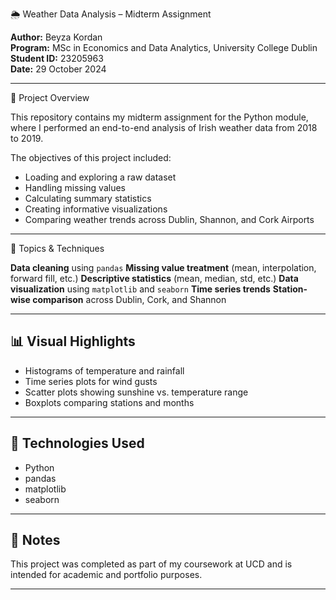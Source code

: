 🌦️ Weather Data Analysis – Midterm Assignment

**Author:** Beyza Kordan  
**Program:** MSc in Economics and Data Analytics, University College Dublin  
**Student ID:** 23205963  
**Date:** 29 October 2024

---

📘 Project Overview

This repository contains my midterm assignment for the Python module, where I performed an end-to-end analysis of Irish weather data from 2018 to 2019.

The objectives of this project included:
- Loading and exploring a raw dataset
- Handling missing values
- Calculating summary statistics
- Creating informative visualizations
- Comparing weather trends across Dublin, Shannon, and Cork Airports

---

🧠 Topics & Techniques

 **Data cleaning** using `pandas`
 **Missing value treatment** (mean, interpolation, forward fill, etc.)
 **Descriptive statistics** (mean, median, std, etc.)
 **Data visualization** using `matplotlib` and `seaborn`
 **Time series trends**
 **Station-wise comparison** across Dublin, Cork, and Shannon

---

## 📊 Visual Highlights

- Histograms of temperature and rainfall
- Time series plots for wind gusts
- Scatter plots showing sunshine vs. temperature range
- Boxplots comparing stations and months

---

## 🔧 Technologies Used

- Python
- pandas
- matplotlib
- seaborn

---

## 📎 Notes

This project was completed as part of my coursework at UCD and is intended for academic and portfolio purposes.  

---

